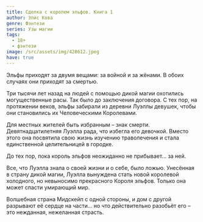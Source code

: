 ```yaml
---
title: Сделка с королем эльфов. Книга 1
author: Элис Кова
genre: Фэнтези
series: Узы магии
tags:
  - 18+
  - фэнтези
image: /src/assets/img/428612.jpeg
have: true
---
```

Эльфы приходят за двумя вещами: за войной и за жёнами. В обоих случаях они приходят за смертью.

Три тысячи лет назад на людей с помощью дикой магии охотились могущественные расы. Так было до заключения договора. С тех пор, на протяжении веков, эльфы забирали из деревни Луэллы девушек, чтобы они становились их Человеческими Королевами.

Для местных жителей быть избранным – знак смерти. Девятнадцатилетняя Луэлла рада, что избегла его девочкой. Вместо этого она посвятила свою жизнь изучению траволечения и стала единственной целительницей в городке.

До тех пор, пока король эльфов неожиданно не прибывает... за ней.

Все, что Луэлла знала о своей жизни и о себе, было ложью. Унесённая в страну дикой магии, Луэлла вынуждена стать новой королевой холодного, но невыносимо прекрасного Короля эльфов. Только она может спасти умирающий мир.

Волшебная страна Мидскейп с одной стороны, и дом с другой разрывают её сердце на части… но что действительно разобьёт его – это нежданная, нежеланная страсть.

